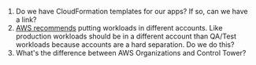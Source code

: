 1. Do we have CloudFormation templates for our apps? If so, can we have a link?
2. [AWS recommends](https://docs.aws.amazon.com/wellarchitected/latest/security-pillar/aws-account-management-and-separation.html) putting workloads in different accounts. Like production workloads should be in a different account than QA/Test workloads because accounts are a hard separation. Do we do this?
3. What's the difference between AWS Organizations and Control Tower?